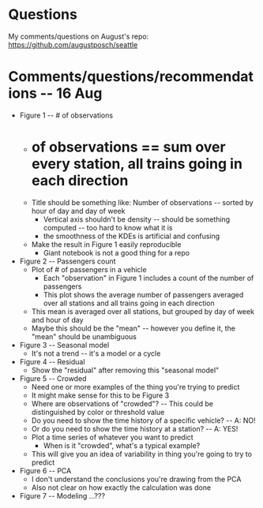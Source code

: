 
# Questions

My comments/questions on August's repo: https://github.com/augustposch/seattle

# Comments/questions/recommendations -- 16 Aug

* Figure 1 -- # of observations
  * # of observations == sum over every station, all trains going in each direction
  * Title should be something like: Number of observations -- sorted by hour of day and day of week
    * Vertical axis shouldn't be density -- should be something computed -- too hard to know what it is
    * the smoothness of the KDEs is artificial and confusing
  * Make the result in Figure 1 easily reproducible
    * Giant notebook is not a good thing for a repo
* Figure 2 -- Passengers count
  * Plot of # of passengers in a vehicle
    * Each "observation" in Figure 1 includes a count of the number of passengers
    * This plot shows the average number of passengers averaged over all stations and all trains going in each direction
  * This mean is averaged over all stations, but grouped by day of week and hour of day
  * Maybe this should be the "mean" -- however you define it, the "mean" should be unambiguous
* Figure 3 -- Seasonal model
  * It's not a trend -- it's a model or a cycle
* Figure 4 -- Residual
  * Show the "residual" after removing this "seasonal model"
* Figure 5 -- Crowded
  * Need one or more examples of the thing you're trying to predict
  * It might make sense for this to be Figure 3
  * Where are observations of "crowded"? -- This could be distinguished by color or threshold value
  * Do you need to show the time history of a specific vehicle? -- A: NO!
  * Or do you need to show the time history at a station? -- A: YES!
  * Plot a time series of whatever you want to predict
    * When is it "crowded", what's a typical example?
  * This will give you an idea of variability in thing you're going to try to predict
* Figure 6 -- PCA
  * I don't understand the conclusions you're drawing from the PCA
  * Also not clear on how exactly the calculation was done
* Figure 7 -- Modeling ...???
